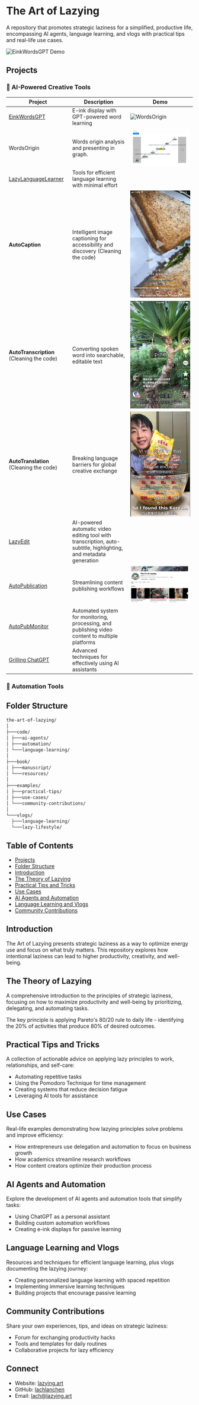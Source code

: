 # The Art of Lazying

A repository that promotes strategic laziness for a simplified, productive life, encompassing AI agents, language learning, and vlogs with practical tips and real-life use cases.

![EinkWordsGPT Demo](https://raw.githubusercontent.com/lachlanchen/the-art-of-lazying/refs/heads/main/code/EinkWordsGPT/demo.jpg)

## Projects

### 🤖 AI-Powered Creative Tools

| Project | Description | Demo |
|---------|-------------|------|
| [EinkWordsGPT](https://github.com/lachlanchen/the-art-of-lazying/tree/main/code/EinkWordsGPT) | E-ink display with GPT-powered word learning | ![WordsOrigin](demos/words_card.JPG) |
| WordsOrigin | Words origin analysis and presenting in graph. | ![WordsOrigin](demos/words_origin.jpg) |
| [LazyLanguageLearner](https://github.com/lachlanchen/lazylanguagelearner) | Tools for efficient language learning with minimal effort | |
| **AutoCaption** | Intelligent image captioning for accessibility and discovery (Cleaning the code) | ![AutoCaption](demos/autocaption.PNG) |
| **AutoTranscription** (Cleaning the code) | Converting spoken word into searchable, editable text | ![AutoTranscription](demos/autotranscription.PNG) |
| **AutoTranslation** (Cleaning the code) | Breaking language barriers for global creative exchange | ![AutoTranslation](demos/autotranslation.JPG) |
| [LazyEdit](https://github.com/lachlanchen/LazyEdit) | AI-powered automatic video editing tool with transcription, auto-subtitle, highlighting, and metadata generation |  |
| [AutoPublication](https://github.com/lachlanchen/AutoPublication) | Streamlining content publishing workflows | ![AutoPublication](demos/autopublication.png) |
| [AutoPubMonitor](https://github.com/lachlanchen/AutoPubMonitor) | Automated system for monitoring, processing, and publishing video content to multiple platforms |  |
| [Grilling ChatGPT](https://github.com/lachlanchen/grilling_chatgpt) | Advanced techniques for effectively using AI assistants | |

### 🔄 Automation Tools



## Folder Structure

```
the-art-of-lazying/
│
├───code/
│ ├───ai-agents/
│ ├───automation/
│ └───language-learning/
│
├───book/
│ ├───manuscript/
│ └───resources/
│
├───examples/
│ ├───practical-tips/
│ ├───use-cases/
│ └───community-contributions/
│
└───vlogs/
  ├───language-learning/
  └───lazy-lifestyle/
```

## Table of Contents

- [Projects](#projects)
- [Folder Structure](#folder-structure)
- [Introduction](#introduction)
- [The Theory of Lazying](#the-theory-of-lazying)
- [Practical Tips and Tricks](#practical-tips-and-tricks)
- [Use Cases](#use-cases)
- [AI Agents and Automation](#ai-agents-and-automation)
- [Language Learning and Vlogs](#language-learning-and-vlogs)
- [Community Contributions](#community-contributions)

## Introduction

The Art of Lazying presents strategic laziness as a way to optimize energy use and focus on what truly matters. This repository explores how intentional laziness can lead to higher productivity, creativity, and well-being.

## The Theory of Lazying

A comprehensive introduction to the principles of strategic laziness, focusing on how to maximize productivity and well-being by prioritizing, delegating, and automating tasks.

The key principle is applying Pareto's 80/20 rule to daily life - identifying the 20% of activities that produce 80% of desired outcomes.

## Practical Tips and Tricks

A collection of actionable advice on applying lazy principles to work, relationships, and self-care:
- Automating repetitive tasks
- Using the Pomodoro Technique for time management
- Creating systems that reduce decision fatigue
- Leveraging AI tools for assistance

## Use Cases

Real-life examples demonstrating how lazying principles solve problems and improve efficiency:
- How entrepreneurs use delegation and automation to focus on business growth
- How academics streamline research workflows
- How content creators optimize their production process

## AI Agents and Automation

Explore the development of AI agents and automation tools that simplify tasks:
- Using ChatGPT as a personal assistant
- Building custom automation workflows
- Creating e-ink displays for passive learning

## Language Learning and Vlogs

Resources and techniques for efficient language learning, plus vlogs documenting the lazying journey:
- Creating personalized language learning with spaced repetition
- Implementing immersive learning techniques
- Building projects that encourage passive learning

## Community Contributions

Share your own experiences, tips, and ideas on strategic laziness:
- Forum for exchanging productivity hacks
- Tools and templates for daily routines
- Collaborative projects for lazy efficiency

## Connect

- Website: [lazying.art](https://lazying.art)
- GitHub: [lachlanchen](https://github.com/lachlanchen)
- Email: lach@lazying.art

